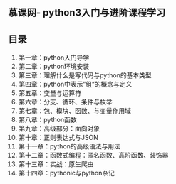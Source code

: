 
## 慕课网- python3入门与进阶课程学习

## 目录

1. 第一章：python入门导学
2. 第二章：python环境安装
3. 第三章：理解什么是写代码与python的基本类型
4. 第四章：python中表示”组“的概念与定义
5. 第五章：变量与运算符
6. 第六章：分支、循环、条件与枚举
7. 第七章：包、模块、函数、与变量作用域
8. 第八章：python函数
9. 第九章：高级部分：面向对象
10. 第十章：正则表达式与JSON
11. 第十一章：python的高级语法与用法
12. 第十二章：函数式编程：匿名函数、高阶函数、装饰器
13. 第十三章：实战：原生爬虫
14. 第十四章：pythonic与python杂记
